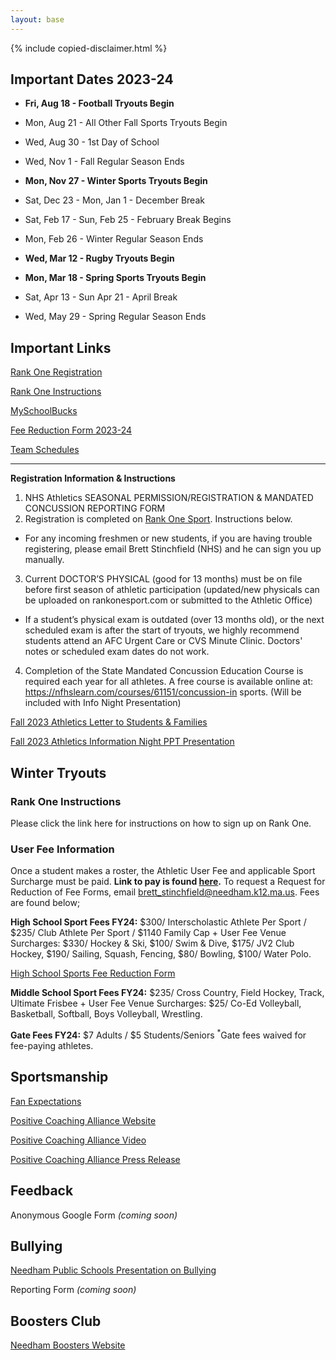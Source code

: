 ```yaml
---
layout: base
---
```


{% include copied-disclaimer.html %}

## Important Dates 2023-24

- __Fri, Aug 18 - Football Tryouts Begin__
- Mon, Aug 21 - All Other Fall Sports Tryouts Begin
- Wed, Aug 30 - 1st Day of School
- Wed, Nov 1 - Fall Regular Season Ends

- __Mon, Nov 27 - Winter Sports Tryouts Begin__
- Sat, Dec 23 - Mon, Jan 1 - December Break
- Sat, Feb 17 - Sun, Feb 25 - February Break Begins
- Mon, Feb 26 - Winter Regular Season Ends

- __Wed, Mar 12 - Rugby Tryouts Begin__
- __Mon, Mar 18 - Spring Sports Tryouts Begin__
- Sat, Apr 13 - Sun Apr 21 - April Break
- Wed, May 29 - Spring Regular Season Ends

## Important Links

[Rank One Registration](https://www.rankonesport.com/Schedules/View_Schedule_All_Web.aspx?D=EF5D941A-8A5F-4D8D-A91A-9840FFB05D99&MT=0 "RankOne")

[Rank One Instructions](https://drive.google.com/file/d/1-aLXcfq-rPhArLHtSeKEw0yaDwGmzKYi/view?usp=sharing "Rank One Instructions")

[MySchoolBucks](https://www.myschoolbucks.com/ver2/login/postlogin.action "MySchoolBucks Sports")

[Fee Reduction Form 2023-24](https://drive.google.com/file/d/1wFt60grJjWd2N6kX4NNJBT_ViS6KYdSF/view?usp=sharing "HS Sports Fee Reduction")

[Team Schedules](https://www.arbiterlive.com/Teams?entityId=15671 "Arbiter Schedules")

---

__Registration Information & Instructions__

1. NHS Athletics SEASONAL PERMISSION/REGISTRATION & MANDATED CONCUSSION REPORTING FORM
2. Registration is completed on [Rank One Sport](https://needhampublicschools.rankonesport.com/New/NewInstructionsPage.aspx "RankOne").
  Instructions below.
  - For any incoming freshmen or new students, if you are having trouble registering, please email Brett Stinchfield (NHS) and he can sign you up manually.
3. Current DOCTOR’S PHYSICAL (good for 13 months) must be on file before first season of athletic participation (updated/new physicals can be uploaded on rankonesport.com or submitted to the Athletic Office)
  - If a student’s physical exam is outdated (over 13 months old), or the next scheduled exam is after the start of tryouts, we highly recommend students attend an AFC Urgent Care or CVS Minute Clinic.
  Doctors' notes or scheduled exam dates do not work.
4. Completion of the State Mandated Concussion Education Course is required each year for all athletes.
  A free course is available online at: https://nfhslearn.com/courses/61151/concussion-in sports.
  (Will be included with Info Night Presentation)

[Fall 2023 Athletics Letter to Students & Families](https://drive.google.com/file/d/1b4cWNL1y33b1dbFv_SSmFDLLuQY7eRBl/view "Letters to Families PDF")

[Fall 2023 Athletics Information Night PPT Presentation](https://drive.google.com/file/d/19wSzCBjpjyMGNy5QGk51uGMSK0lyYo6X/view?usp=sharing "2023 Fall Athletics PPT Prez")

## Winter Tryouts

### Rank One Instructions

Please click the link here for instructions on how to sign up on Rank One.

### User Fee Information

Once a student makes a roster, the Athletic User Fee and applicable Sport Surcharge must be paid.
__Link to pay is found [here](https://www.myschoolbucks.com/ver2/stores/catalog/getproduct?requestAction=&clientKey=ZZIGDR6JPK0P6OK&productGroupKey=ZZIKJTLF150PAW0&view=&productKey=ZZIPYH3XR20Q1VV&isStorePreview= "MySchoolBucks Sport").__
To request a Request for Reduction of Fee Forms, email brett_stinchfield@needham.k12.ma.us.
Fees are found below;

__High School Sport Fees FY24:__ $300/ Interscholastic Athlete Per Sport / $235/ Club Athlete Per Sport / $1140 Family Cap + User Fee Venue Surcharges: $330/ Hockey & Ski, $100/ Swim & Dive, $175/ JV2 Club Hockey, $190/ Sailing, Squash, Fencing, $80/ Bowling, $100/ Water Polo.

[High School Sports Fee Reduction Form](https://drive.google.com/file/d/1wFt60grJjWd2N6kX4NNJBT_ViS6KYdSF/view?usp=sharing "HS Sports Fee Reduction")

__Middle School Sport Fees FY24:__ $235/ Cross Country, Field Hockey, Track, Ultimate Frisbee + User Fee Venue Surcharges: $25/ Co-Ed Volleyball, Basketball, Softball, Boys Volleyball, Wrestling.

__Gate Fees FY24:__ $7 Adults / $5 Students/Seniors <sup>*</sup>Gate fees waived for fee-paying athletes.

## Sportsmanship

[Fan Expectations](https://cdnsm5-ss13.sharpschool.com/UserFiles/Servers/Server_78554/File/Athletics/For%20Parents/Game-Handout.pdf "Fan Expectations")

[Positive Coaching Alliance Website](http://www.positivecoach.org/ "Positive Coaching Alliance Website")

[Positive Coaching Alliance Video](http://www2.needham.k12.ma.us/nhs/sports_act/Video/pca-nhs-video.htm "Positive Coaching Alliance Video")

[Positive Coaching Alliance Press Release]("https://nhs.needham.k12.ma.us/UserFiles/Servers/Server_78554/File/Athletics/For%20Parents/Needham%20HS%20PCA%20Press%20Release.pdf" "Positive Coaching Alliance Press Release.pdf")

## Feedback

Anonymous Google Form _(coming soon)_

## Bullying

[Needham Public Schools Presentation on Bullying](https://nhs.needham.k12.ma.us/UserFiles/Servers/Server_78554/File/Athletics/For%20Parents/NPS%20Bullying%20Coaches%20Pres.ppt "NPS Bullying Coaches Pres")

Reporting Form _(coming soon)_

## Boosters Club

[Needham Boosters Website](https://needhamhighschoolboosters.org/ "Boosters")

